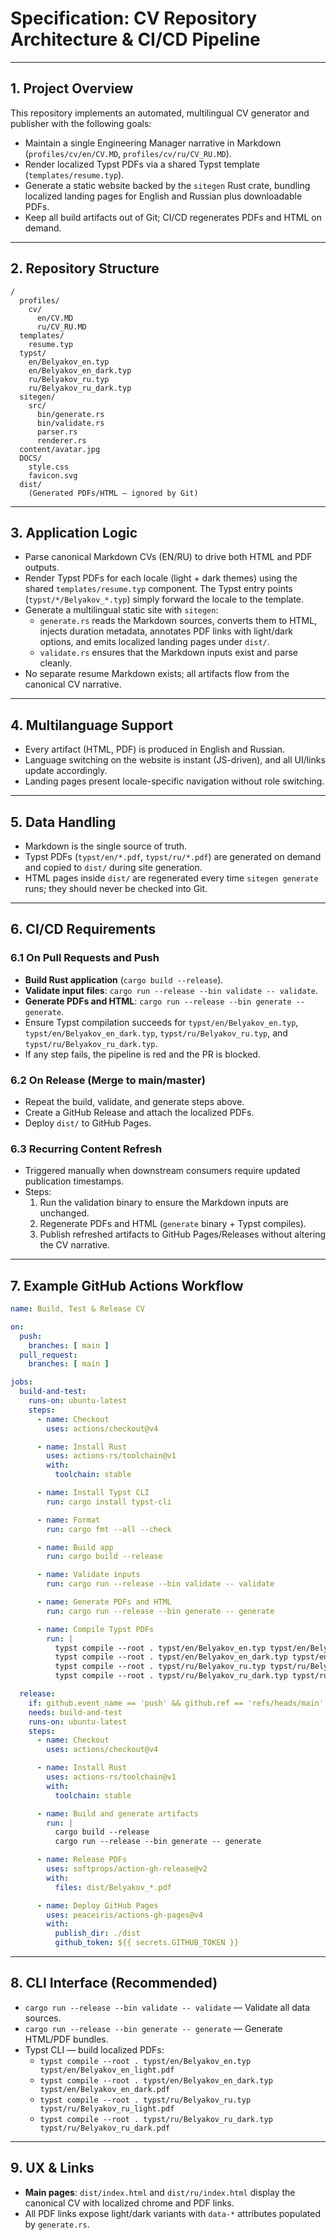 # Specification: CV Repository Architecture & CI/CD Pipeline

---

## 1. Project Overview

This repository implements an automated, multilingual CV generator and publisher with the following goals:

- Maintain a single Engineering Manager narrative in Markdown (`profiles/cv/en/CV.MD`, `profiles/cv/ru/CV_RU.MD`).
- Render localized Typst PDFs via a shared Typst template (`templates/resume.typ`).
- Generate a static website backed by the `sitegen` Rust crate, bundling localized landing pages for English and Russian plus downloadable PDFs.
- Keep all build artifacts out of Git; CI/CD regenerates PDFs and HTML on demand.

---

## 2. Repository Structure

```
/
  profiles/
    cv/
      en/CV.MD
      ru/CV_RU.MD
  templates/
    resume.typ
  typst/
    en/Belyakov_en.typ
    en/Belyakov_en_dark.typ
    ru/Belyakov_ru.typ
    ru/Belyakov_ru_dark.typ
  sitegen/
    src/
      bin/generate.rs
      bin/validate.rs
      parser.rs
      renderer.rs
  content/avatar.jpg
  DOCS/
    style.css
    favicon.svg
  dist/
    (Generated PDFs/HTML — ignored by Git)
```

---

## 3. Application Logic

- Parse canonical Markdown CVs (EN/RU) to drive both HTML and PDF outputs.
- Render Typst PDFs for each locale (light + dark themes) using the shared `templates/resume.typ` component. The Typst entry points (`typst/*/Belyakov_*.typ`) simply forward the locale to the template.
- Generate a multilingual static site with `sitegen`:
  - `generate.rs` reads the Markdown sources, converts them to HTML, injects duration metadata, annotates PDF links with light/dark options, and emits localized landing pages under `dist/`.
  - `validate.rs` ensures that the Markdown inputs exist and parse cleanly.
- No separate resume Markdown exists; all artifacts flow from the canonical CV narrative.

---

## 4. Multilanguage Support

- Every artifact (HTML, PDF) is produced in English and Russian.
- Language switching on the website is instant (JS-driven), and all UI/links update accordingly.
- Landing pages present locale-specific navigation without role switching.

---

## 5. Data Handling

- Markdown is the single source of truth.
- Typst PDFs (`typst/en/*.pdf`, `typst/ru/*.pdf`) are generated on demand and copied to `dist/` during site generation.
- HTML pages inside `dist/` are regenerated every time `sitegen generate` runs; they should never be checked into Git.

---

## 6. CI/CD Requirements

### 6.1 On Pull Requests and Push

- **Build Rust application** (`cargo build --release`).
- **Validate input files**: `cargo run --release --bin validate -- validate`.
- **Generate PDFs and HTML**: `cargo run --release --bin generate -- generate`.
- Ensure Typst compilation succeeds for `typst/en/Belyakov_en.typ`, `typst/en/Belyakov_en_dark.typ`, `typst/ru/Belyakov_ru.typ`, and `typst/ru/Belyakov_ru_dark.typ`.
- If any step fails, the pipeline is red and the PR is blocked.

### 6.2 On Release (Merge to main/master)

- Repeat the build, validate, and generate steps above.
- Create a GitHub Release and attach the localized PDFs.
- Deploy `dist/` to GitHub Pages.

### 6.3 Recurring Content Refresh

- Triggered manually when downstream consumers require updated publication timestamps.
- Steps:
  1. Run the validation binary to ensure the Markdown inputs are unchanged.
  2. Regenerate PDFs and HTML (`generate` binary + Typst compiles).
  3. Publish refreshed artifacts to GitHub Pages/Releases without altering the CV narrative.

---

## 7. Example GitHub Actions Workflow

```yaml
name: Build, Test & Release CV

on:
  push:
    branches: [ main ]
  pull_request:
    branches: [ main ]

jobs:
  build-and-test:
    runs-on: ubuntu-latest
    steps:
      - name: Checkout
        uses: actions/checkout@v4

      - name: Install Rust
        uses: actions-rs/toolchain@v1
        with:
          toolchain: stable

      - name: Install Typst CLI
        run: cargo install typst-cli

      - name: Format
        run: cargo fmt --all --check

      - name: Build app
        run: cargo build --release

      - name: Validate inputs
        run: cargo run --release --bin validate -- validate

      - name: Generate PDFs and HTML
        run: cargo run --release --bin generate -- generate

      - name: Compile Typst PDFs
        run: |
          typst compile --root . typst/en/Belyakov_en.typ typst/en/Belyakov_en_light.pdf
          typst compile --root . typst/en/Belyakov_en_dark.typ typst/en/Belyakov_en_dark.pdf
          typst compile --root . typst/ru/Belyakov_ru.typ typst/ru/Belyakov_ru_light.pdf
          typst compile --root . typst/ru/Belyakov_ru_dark.typ typst/ru/Belyakov_ru_dark.pdf

  release:
    if: github.event_name == 'push' && github.ref == 'refs/heads/main'
    needs: build-and-test
    runs-on: ubuntu-latest
    steps:
      - name: Checkout
        uses: actions/checkout@v4

      - name: Install Rust
        uses: actions-rs/toolchain@v1
        with:
          toolchain: stable

      - name: Build and generate artifacts
        run: |
          cargo build --release
          cargo run --release --bin generate -- generate

      - name: Release PDFs
        uses: softprops/action-gh-release@v2
        with:
          files: dist/Belyakov_*.pdf

      - name: Deploy GitHub Pages
        uses: peaceiris/actions-gh-pages@v4
        with:
          publish_dir: ./dist
          github_token: ${{ secrets.GITHUB_TOKEN }}
```

---

## 8. CLI Interface (Recommended)

- `cargo run --release --bin validate -- validate` — Validate all data sources.
- `cargo run --release --bin generate -- generate` — Generate HTML/PDF bundles.
- Typst CLI — build localized PDFs:
  - `typst compile --root . typst/en/Belyakov_en.typ typst/en/Belyakov_en_light.pdf`
  - `typst compile --root . typst/en/Belyakov_en_dark.typ typst/en/Belyakov_en_dark.pdf`
  - `typst compile --root . typst/ru/Belyakov_ru.typ typst/ru/Belyakov_ru_light.pdf`
  - `typst compile --root . typst/ru/Belyakov_ru_dark.typ typst/ru/Belyakov_ru_dark.pdf`

---

## 9. UX & Links

- **Main pages**: `dist/index.html` and `dist/ru/index.html` display the canonical CV with localized chrome and PDF links.
- All PDF links expose light/dark variants with `data-*` attributes populated by `generate.rs`.
